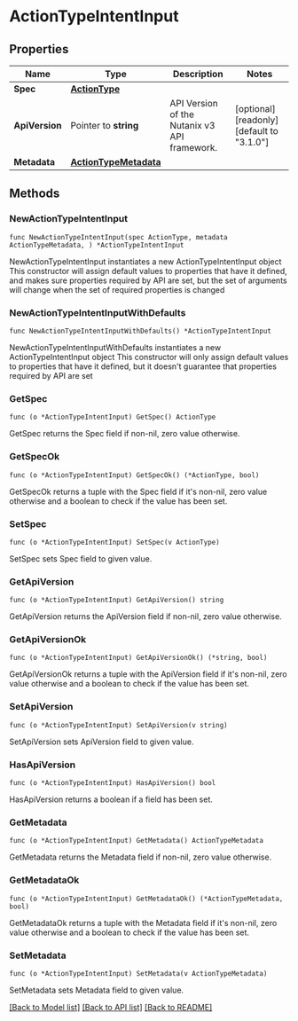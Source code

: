 # ActionTypeIntentInput

## Properties

Name | Type | Description | Notes
------------ | ------------- | ------------- | -------------
**Spec** | [**ActionType**](ActionType.md) |  | 
**ApiVersion** | Pointer to **string** | API Version of the Nutanix v3 API framework. | [optional] [readonly] [default to "3.1.0"]
**Metadata** | [**ActionTypeMetadata**](ActionTypeMetadata.md) |  | 

## Methods

### NewActionTypeIntentInput

`func NewActionTypeIntentInput(spec ActionType, metadata ActionTypeMetadata, ) *ActionTypeIntentInput`

NewActionTypeIntentInput instantiates a new ActionTypeIntentInput object
This constructor will assign default values to properties that have it defined,
and makes sure properties required by API are set, but the set of arguments
will change when the set of required properties is changed

### NewActionTypeIntentInputWithDefaults

`func NewActionTypeIntentInputWithDefaults() *ActionTypeIntentInput`

NewActionTypeIntentInputWithDefaults instantiates a new ActionTypeIntentInput object
This constructor will only assign default values to properties that have it defined,
but it doesn't guarantee that properties required by API are set

### GetSpec

`func (o *ActionTypeIntentInput) GetSpec() ActionType`

GetSpec returns the Spec field if non-nil, zero value otherwise.

### GetSpecOk

`func (o *ActionTypeIntentInput) GetSpecOk() (*ActionType, bool)`

GetSpecOk returns a tuple with the Spec field if it's non-nil, zero value otherwise
and a boolean to check if the value has been set.

### SetSpec

`func (o *ActionTypeIntentInput) SetSpec(v ActionType)`

SetSpec sets Spec field to given value.


### GetApiVersion

`func (o *ActionTypeIntentInput) GetApiVersion() string`

GetApiVersion returns the ApiVersion field if non-nil, zero value otherwise.

### GetApiVersionOk

`func (o *ActionTypeIntentInput) GetApiVersionOk() (*string, bool)`

GetApiVersionOk returns a tuple with the ApiVersion field if it's non-nil, zero value otherwise
and a boolean to check if the value has been set.

### SetApiVersion

`func (o *ActionTypeIntentInput) SetApiVersion(v string)`

SetApiVersion sets ApiVersion field to given value.

### HasApiVersion

`func (o *ActionTypeIntentInput) HasApiVersion() bool`

HasApiVersion returns a boolean if a field has been set.

### GetMetadata

`func (o *ActionTypeIntentInput) GetMetadata() ActionTypeMetadata`

GetMetadata returns the Metadata field if non-nil, zero value otherwise.

### GetMetadataOk

`func (o *ActionTypeIntentInput) GetMetadataOk() (*ActionTypeMetadata, bool)`

GetMetadataOk returns a tuple with the Metadata field if it's non-nil, zero value otherwise
and a boolean to check if the value has been set.

### SetMetadata

`func (o *ActionTypeIntentInput) SetMetadata(v ActionTypeMetadata)`

SetMetadata sets Metadata field to given value.



[[Back to Model list]](../README.md#documentation-for-models) [[Back to API list]](../README.md#documentation-for-api-endpoints) [[Back to README]](../README.md)


